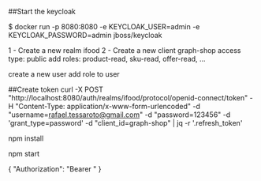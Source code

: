 

##Start the keycloak

$ docker run -p 8080:8080 -e KEYCLOAK_USER=admin -e KEYCLOAK_PASSWORD=admin jboss/keycloak


1 - Create a new realm ifood
2 - Create  a new client graph-shop
	access type: public
	add roles: product-read, sku-read, offer-read, ...

create a new user
add role to user



##Create token
curl -X POST "http://localhost:8080/auth/realms/ifood/protocol/openid-connect/token"  -H "Content-Type: application/x-www-form-urlencoded"  -d "username=rafael.tessaroto@gmail.com"  -d "password=123456"  -d 'grant_type=password'  -d "client_id=graph-shop" | jq -r '.refresh_token'



npm install

npm start

{
  "Authorization": "Bearer <token>"
}